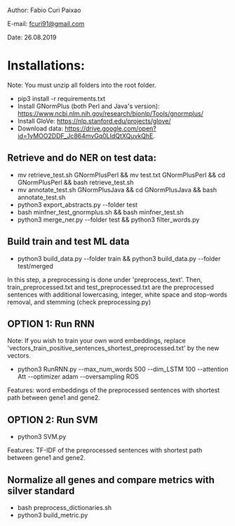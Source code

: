 Author: Fabio Curi Paixao 

E-mail: fcuri91@gmail.com

Date: 26.08.2019

# Installations:

Note: You must unzip all folders into the root folder.

* pip3 install -r requirements.txt
* Install GNormPlus (both Perl and Java's version): https://www.ncbi.nlm.nih.gov/research/bionlp/Tools/gnormplus/
* Install GloVe: https://nlp.stanford.edu/projects/glove/
* Download data: https://drive.google.com/open?id=1yMOO2DDF_Jc864mvGq0LIdQtXQuvkQhE.

## Retrieve and do NER on test data:

   * mv retrieve_test.sh GNormPlusPerl && mv test.txt GNormPlusPerl && cd GNormPlusPerl && bash retrieve_test.sh
   * mv annotate_test.sh GNormPlusJava && cd GNormPlusJava && bash annotate_test.sh
   * python3 export_abstracts.py --folder test
   * bash minfner_test_gnormplus.sh && bash minfner_test.sh
   * python3 merge_ner.py --folder test && python3 filter_words.py

## Build train and test ML data

   * python3 build_data.py --folder train && python3 build_data.py --folder test/merged
   
In this step, a preprocessing is done under 'preprocess_text'. Then, train_preprocessed.txt and test_preprocessed.txt are the preprocessed sentences with additional lowercasing, integer, white space and stop-words removal, and stemming (check preprocessing.py)

## OPTION 1: Run RNN

Note: If you wish to train your own word embeddings, replace 'vectors_train_positive_sentences_shortest_preprocessed.txt' by the new vectors.

   * python3 RunRNN.py --max_num_words 500 --dim_LSTM 100 --attention Att --optimizer adam --oversampling ROS
   
Features: word embeddings of the preprocessed sentences with shortest path between gene1 and gene2.
   
## OPTION 2: Run SVM

   * python3 SVM.py
   
Features: TF-IDF of the preprocessed sentences with shortest path between gene1 and gene2.

## Normalize all genes and compare metrics with silver standard

   * bash preprocess_dictionaries.sh
   * python3 build_metric.py
   

